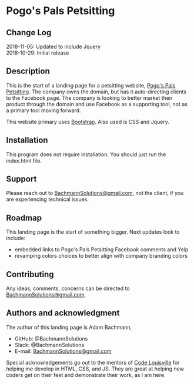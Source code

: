 # Pogo's Pals Petsitting

## Change Log
2018-11-05:	Updated to include Jquery  
2018-10-29:	Initial release

## Description
This is the start of a landing page for a petsitting website, [Pogo's Pals Petsitting](https://www.pogospalspetsitting.com). The company owns the domain, but has it auto-directing clients to the Facebook page. The company is looking to better market their product through the domain and use Facebook as a supporting tool, not as a primary tool moving forward. 

This website primary uses [Bootstrap](https://getbootstrap.com/). Also used is CSS and Jquery.

## Installation
This program does not require installation. You should just run the index.html file.

## Support
Please reach out to BachmannSolutions@gmail.com, not the client, if you are experiencing technical issues.

## Roadmap
This landing page is the start of something bigger. Next updates look to include: 
- embedded links to Pogo's Pals Petsitting Facebook comments and Yelp
- revamping colors choices to better align with company branding colors

## Contributing
Any ideas, comments, concerns can be directed to BachmannSolutions@gmail.com.

## Authors and acknowledgment
The author of this landing page is Adam Bachmann, 
-	GitHub: @BachmannSolutions
-	Slack:  @BachmannSolutions 
-	E-mail: BachmannSolutions@gmail.com

Special acknowledgements go out to the mentors of [Code Louisville](https://codelouisville.org/) for helping me develop in HTML, CSS, and JS. They are great at helping new coders get on their feet and demonstrate their work, as I am here. 

